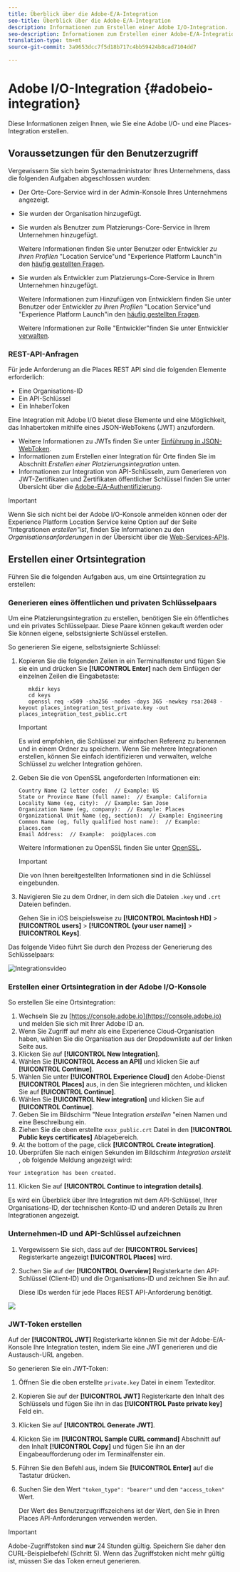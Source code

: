 ```yaml
---
title: Überblick über die Adobe-E/A-Integration
seo-title: Überblick über die Adobe-E/A-Integration
description: Informationen zum Erstellen einer Adobe I/O-Integration.
seo-description: Informationen zum Erstellen einer Adobe-E/A-Integration.
translation-type: tm+mt
source-git-commit: 3a9653dcc7f5d18b717c4bb59424b8cad7104dd7

---
```



# Adobe I/O-Integration {#adobeio-integration}

Diese Informationen zeigen Ihnen, wie Sie eine Adobe I/O- und eine Places-Integration erstellen.

## Voraussetzungen für den Benutzerzugriff

Vergewissern Sie sich beim Systemadministrator Ihres Unternehmens, dass die folgenden Aufgaben abgeschlossen wurden:

* Der Orte-Core-Service wird in der Admin-Konsole Ihres Unternehmens angezeigt.
* Sie wurden der Organisation hinzugefügt.
* Sie wurden als Benutzer zum Platzierungs-Core-Service in Ihrem Unternehmen hinzugefügt.

   Weitere Informationen finden Sie unter Benutzer oder Entwickler *zu Ihren Profilen* "Location Service"und "Experience Platform Launch"in den [häufig gestellten Fragen](/help/places-faqs.md).

* Sie wurden als Entwickler zum Platzierungs-Core-Service in Ihrem Unternehmen hinzugefügt.

   Weitere Informationen zum Hinzufügen von Entwicklern finden Sie unter Benutzer oder Entwickler *zu Ihren Profilen* "Location Service"und "Experience Platform Launch"in den [häufig gestellten Fragen](/help/places-faqs.md).

   Weitere Informationen zur Rolle "Entwickler"finden Sie unter Entwickler [verwalten](https://helpx.adobe.com/enterprise/using/manage-developers.html).

### REST-API-Anfragen

Für jede Anforderung an die Places REST API sind die folgenden Elemente erforderlich:

* Eine Organisations-ID
* Ein API-Schlüssel
* Ein InhaberToken

Eine Integration mit Adobe I/O bietet diese Elemente und eine Möglichkeit, das Inhabertoken mithilfe eines JSON-WebTokens (JWT) anzufordern.

* Weitere Informationen zu JWTs finden Sie unter [Einführung in JSON-WebToken](https://jwt.io/introduction/).
* Informationen zum Erstellen einer Integration für Orte finden Sie im Abschnitt *Erstellen einer Platzierungsintegration* unten.
* Informationen zur Integration von API-Schlüsseln, zum Generieren von JWT-Zertifikaten und Zertifikaten öffentlicher Schlüssel finden Sie unter Übersicht über die [Adobe-E/A-Authentifizierung](https://www.adobe.io/apis/cloudplatform/console/authentication/gettingstarted.html).

>[!IMPORTANT]
>
>Wenn Sie sich nicht bei der Adobe I/O-Konsole anmelden können oder der Experience Platform Location Service keine Option auf der Seite "Integrationen *erstellen"ist*, finden Sie Informationen zu den *Organisationsanforderungen* in der Übersicht über die [Web-Services-APIs](/help/web-service-api/places-web-services.md).

## Erstellen einer Ortsintegration

Führen Sie die folgenden Aufgaben aus, um eine Ortsintegration zu erstellen:

### Generieren eines öffentlichen und privaten Schlüsselpaars

Um eine Platzierungsintegration zu erstellen, benötigen Sie ein öffentliches und ein privates Schlüsselpaar. Diese Paare können gekauft werden oder Sie können eigene, selbstsignierte Schlüssel erstellen.

So generieren Sie eigene, selbstsignierte Schlüssel:

1. Kopieren Sie die folgenden Zeilen in ein Terminalfenster und fügen Sie sie ein und drücken Sie **[!UICONTROL Enter]** nach dem Einfügen der einzelnen Zeilen die Eingabetaste:

   ```text
      mkdir keys
      cd keys
      openssl req -x509 -sha256 -nodes -days 365 -newkey rsa:2048 -keyout places_integration_test_private.key -out    places_integration_test_public.crt
   ```

   >[!IMPORTANT]
   >
   >Es wird empfohlen, die Schlüssel zur einfachen Referenz zu benennen und in einem Ordner zu speichern. Wenn Sie mehrere Integrationen erstellen, können Sie einfach identifizieren und verwalten, welche Schlüssel zu welcher Integration gehören.

2. Geben Sie die von OpenSSL angeforderten Informationen ein:

   ```text
   Country Name (2 letter code:  // Example: US
   State or Province Name (full name):  // Example: California
   Locality Name (eg, city):  // Example: San Jose
   Organization Name (eg, company):  // Example: Places
   Organizational Unit Name (eg, section):  // Example: Engineering
   Common Name (eg, fully qualified host name):  // Example: places.com
   Email Address:  // Example:  poi@places.com
   ```

   Weitere Informationen zu OpenSSL finden Sie unter [OpenSSL](https://www.openssl.org/).

   >[!IMPORTANT]
   >
   >Die von Ihnen bereitgestellten Informationen sind in die Schlüssel eingebunden.

3. Navigieren Sie zu dem Ordner, in dem sich die Dateien `.key` und `.crt` Dateien befinden.

   Gehen Sie in iOS beispielsweise zu **[!UICONTROL Macintosh HD]** &gt; **[!UICONTROL users]** &gt; **[!UICONTROL (your user name)]** &gt; **[!UICONTROL Keys]**.

Das folgende Video führt Sie durch den Prozess der Generierung des Schlüsselpaars:

![Integrationsvideo](/help/assets/places_integration_video.gif)

### Erstellen einer Ortsintegration in der Adobe I/O-Konsole

So erstellen Sie eine Ortsintegration:

1. Wechseln Sie zu [https://console.adobe.io](https://console.adobe.io) und melden Sie sich mit Ihrer Adobe ID an.
2. Wenn Sie Zugriff auf mehr als eine Experience Cloud-Organisation haben, wählen Sie die Organisation aus der Dropdownliste auf der linken Seite aus.
3. Klicken Sie auf **[!UICONTROL New Integration]**.
4. Wählen Sie **[!UICONTROL Access an API]** und klicken Sie auf **[!UICONTROL Continue]**.
5. Wählen Sie unter **[!UICONTROL Experience Cloud]** den Adobe-Dienst **[!UICONTROL Places]** aus, in den Sie integrieren möchten, und klicken Sie auf **[!UICONTROL Continue]**.
6. Wählen Sie **[!UICONTROL New integration]** und klicken Sie auf **[!UICONTROL Continue]**.
7. Geben Sie im Bildschirm "Neue Integration *erstellen* "einen Namen und eine Beschreibung ein.
8. Ziehen Sie die oben erstellte `xxxx_public.crt` Datei in den **[!UICONTROL Public keys certificates]** Ablagebereich.
9. At the bottom of the page, click **[!UICONTROL Create integration]**.
10. Überprüfen Sie nach einigen Sekunden im Bildschirm *Integration erstellt* , ob folgende Meldung angezeigt wird:

   `Your integration has been created.`

11. Klicken Sie auf **[!UICONTROL Continue to integration details]**.

   Es wird ein Überblick über Ihre Integration mit dem API-Schlüssel, Ihrer Organisations-ID, der technischen Konto-ID und anderen Details zu Ihren Integrationen angezeigt.

### Unternehmen-ID und API-Schlüssel aufzeichnen

1. Vergewissern Sie sich, dass auf der **[!UICONTROL Services]** Registerkarte angezeigt **[!UICONTROL Places]** wird.
2. Suchen Sie auf der **[!UICONTROL Overview]** Registerkarte den API-Schlüssel (Client-ID) und die Organisations-ID und zeichnen Sie ihn auf.

   Diese IDs werden für jede Places REST API-Anforderung benötigt.

![](/help/assets/places_orgid_api-key.png)

### JWT-Token erstellen

Auf der **[!UICONTROL JWT]** Registerkarte können Sie mit der Adobe-E/A-Konsole Ihre Integration testen, indem Sie eine JWT generieren und die Austausch-URL angeben.

So generieren Sie ein JWT-Token:

1. Öffnen Sie die oben erstellte `private.key` Datei in einem Texteditor.
2. Kopieren Sie auf der **[!UICONTROL JWT]** Registerkarte den Inhalt des Schlüssels und fügen Sie ihn in das **[!UICONTROL Paste private key]** Feld ein.
3. Klicken Sie auf **[!UICONTROL Generate JWT]**.
4. Klicken Sie im **[!UICONTROL Sample CURL command]** Abschnitt auf den Inhalt **[!UICONTROL Copy]** und fügen Sie ihn an der Eingabeaufforderung oder im Terminalfenster ein.
5. Führen Sie den Befehl aus, indem Sie **[!UICONTROL Enter]** auf die Tastatur drücken.
6. Suchen Sie den Wert `"token_type": "bearer"` und den `"access_token"` Wert.

   Der Wert des Benutzerzugriffszeichens ist der Wert, den Sie in Ihren Places API-Anforderungen verwenden werden.

>[!IMPORTANT]
>
>Adobe-Zugriffstoken sind **nur** 24 Stunden gültig. Speichern Sie daher den CURL-Beispielbefehl (Schritt 5). Wenn das Zugriffstoken nicht mehr gültig ist, müssen Sie das Token erneut generieren.